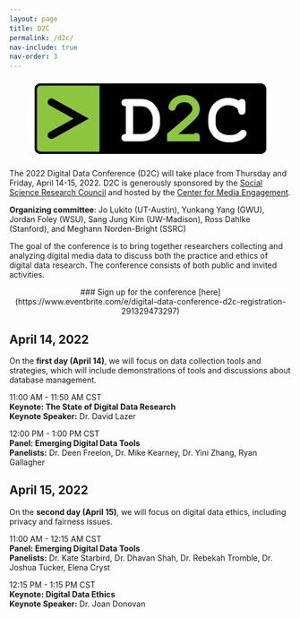 ```yaml
---
layout: page
title: D2C
permalink: /d2c/
nav-include: true
nav-order: 3
---
```

<p align="center">	
	<img src = "/images/D2C-Logo.png">
</p>


The 2022 Digital Data Conference (D2C) will take place from Thursday and Friday, April 14-15, 2022. D2C is generously sponsored by the [Social Science Research Council](https://www.ssrc.org/) and hosted by the [Center for Media Engagement](https://mediaengagement.org/).

**Organizing committee**: Jo Lukito (UT-Austin), Yunkang Yang (GWU), Jordan Foley (WSU), Sang Jung Kim (UW-Madison), Ross Dahlke (Stanford), and Meghann Norden-Bright (SSRC)

The goal of the conference is to bring together researchers collecting and analyzing digital media data to discuss both the practice and ethics of digital data research. The conference consists of both public and invited activities.  

<center>
### Sign up for the conference [here](https://www.eventbrite.com/e/digital-data-conference-d2c-registration-291329473297)
</center>

## April 14, 2022

On the **first day (April 14)**, we will focus on data collection tools and strategies, which will include demonstrations of tools and discussions about database management.  

11:00 AM - 11:50 AM CST  
**Keynote: The State of Digital Data Research**  
**Keynote Speaker:** Dr. David Lazer

12:00 PM - 1:00 PM CST  
**Panel: Emerging Digital Data Tools**  
**Panelists:** Dr. Deen Freelon, Dr. Mike Kearney, Dr. Yini Zhang, Ryan Gallagher  

## April 15, 2022

On the **second day (April 15)**, we will focus on digital data ethics, including privacy and fairness issues.  

11:00 AM - 12:15 AM CST  
**Panel: Emerging Digital Data Tools**  
**Panelists:** Dr. Kate Starbird, Dr. Dhavan Shah, Dr. Rebekah Tromble, Dr. Joshua Tucker, Elena Cryst

12:15 PM - 1:15 PM CST  
**Keynote: Digital Data Ethics**  
**Keynote Speaker:** Dr. Joan Donovan


